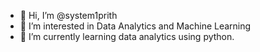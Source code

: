 - 👋 Hi, I’m @system1prith
- 👀 I’m interested in Data Analytics and Machine Learning
- 🌱 I’m currently learning data analytics using python.



<!---
- 💞️ I’m looking to collaborate on any beginner friendly project, am a noob right now, just want to learn. Still figuring how github works.
- 📫 How to reach me 
system1prith/system1prith is a ✨ special ✨ repository because its `README.md` (this file) appears on your GitHub profile.
You can click the Preview link to take a look at your changes.
--->

